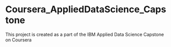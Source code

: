 # Coursera_AppliedDataScience_Capstone
This project is created as a part of the IBM Applied Data Science Capstone on Coursera

